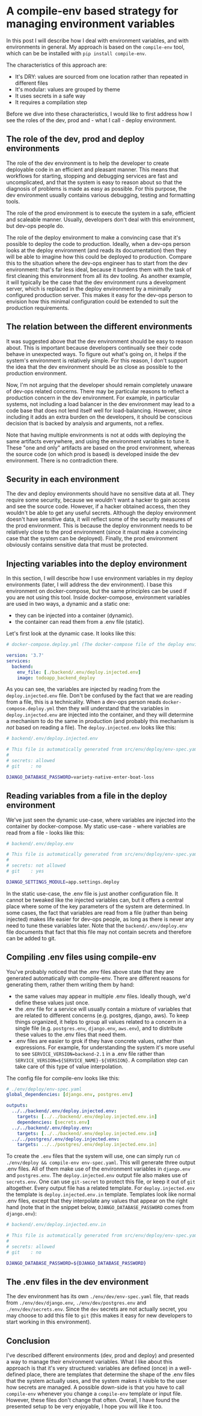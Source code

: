 # A compile-env based strategy for managing environment variables

In this post I will describe how I deal with environment variables, and with environments in general.
My approach is based on the `compile-env` tool, which can be be installed with `pip install compile-env`.

The characteristics of this approach are:

- It's DRY: values are sourced from one location rather than repeated in different files
- It's modular: values are grouped by theme
- It uses secrets in a safe way
- It requires a compilation step

Before we dive into these characteristics, I would like to first address how I see the roles of the
dev, prod and - what I call - deploy environment.

## The role of the dev, prod and deploy environments

The role of the dev environment is to help the developer to create deployable code in an efficient
and pleasant manner. This means that workflows for starting, stopping and debugging services are fast and uncomplicated,
and that the system is easy to reason about so that the diagnosis of problems is made as easy as possible. For this purpose,
the dev environment usually contains various debugging, testing and formatting tools.

The role of the prod environment is to execute the system in a safe, efficient and scaleable manner. Usually, developers
don't deal with this environment, but dev-ops people do.

The role of the deploy environment to make a convincing case that it's possible to deploy the code to production.
Ideally, when a dev-ops person looks at the deploy environment (and reads its documentation) then they will be able to imagine
how this could be deployed to production. Compare this to the situation where the dev-ops engineer has to start from the
dev environment: that's far less ideal, because it burdens them with the task of first cleaning this environment from all its
dev tooling. As another example, it will typically be the case that the dev environment runs a development server, which is replaced
in the deploy environment by a minimally configured production server. This makes it easy for the dev-ops person to envision how
this minimal configuration could be extended to suit the production requirements.

## The relation between the different environments

It was suggested above that the dev environment should be easy to reason about. This is important because developers
continually see their code behave in unexpected ways. To figure out what's going on, it helps if the system's environment
is relatively simple. For this reason, I don't support the idea that the dev environment should be as close as possible
to the production environment.

Now, I'm not arguing that the developer should remain completely unaware of dev-ops related concerns. There may be
particular reasons to reflect a production concern in the dev environment. For example, in particular systems,
not including a load balancer in the dev environment may lead to a code base that does not lend itself well for load-balancing. However, since including it adds an extra burden on the developers, it should be conscious decision that is backed by analysis and arguments, not a reflex.

Note that having multiple environments is not at odds with deploying the same artifacts everywhere, and using the environment variables to tune it. These "one and only" artifacts are based on the prod environment, whereas the source code (on which prod is based) is developed inside the dev environment. There is no contradiction there.

## Security in each environment

The dev and deploy environments should have no sensitive data at all. They require some security, because we wouldn't want a hacker to gain access and see the source code. However, if a hacker obtained access, then they wouldn't be able to get any useful secrets.
Although the deploy environment doesn't have sensitive data, it will reflect some of the security measures of the prod environment. This is because the deploy environment needs to be relatively close to the prod environment (since it must make a convincing case that the system can be deployed). Finally, the prod environment obviously contains sensitive data that must be protected.

## Injecting variables into the deploy environment

In this section, I will describe how I use environment variables in my deploy environments (later, I will address the dev environment). I base this environment on docker-compose, but the same principles can be used if you are not using this tool. Inside docker-compose, environment variables are used in two ways, a dynamic and a static one:

- they can be injected into a container (dynamic).
- the container can read them from a .env file (static).

Let's first look at the dynamic case. It looks like this:

```yaml
# docker-compose.deploy.yml (The docker-compose file of the deploy environment)

version: '3.7'
services:
  backend:
    env_file: [./backend/.env/deploy.injected.env]
    image: todoapp_backend_deploy
```

As you can see, the variables are injected by reading from the `deploy.injected.env` file. Don't be confused by the fact that we are reading from a file, this is a technicality. When a dev-ops person reads `docker-compose.deploy.yml` then they will understand
that the variables in `deploy.injected.env` are injected into the container, and they will determine a mechanism to do the same in production (and probably this mechanism is _not_ based on reading a file). The `deploy.injected.env` looks like this:

```bash
# backend/.env/deploy.injected.env

# This file is automatically generated from src/env/deploy/env-spec.yaml
#
# secrets: allowed
# git    : no

DJANGO_DATABASE_PASSWORD=variety-native-enter-boat-loss
```

## Reading variables from a file in the deploy environment

We've just seen the dynamic use-case, where variables are injected into the container by docker-compose. My static use-case - where variables are read from a file - looks like this:

```bash
# backend/.env/deploy.env

# This file is automatically generated from src/env/deploy/env-spec.yaml
#
# secrets: not allowed
# git    : yes

DJANGO_SETTINGS_MODULE=app.settings.deploy
```

In the static use-case, the .env file is just another configuration file. It cannot be tweaked like the injected variables can, but it offers a central place where some of the key parameters of the system are determined. In some cases, the fact that variables are read from a file (rather than being injected) makes life easier for dev-ops people, as long as there is never any need to tune these variables later. Note that the `backend/.env/deploy.env` file documents that fact that this file may not
contain secrets and therefore can be added to git.

## Compiling .env files using compile-env

You've probably noticed that the .env files above state that they are generated automatically with compile-env. There are different reasons for generating them, rather them writing them by hand:

- the same values may appear in multiple .env files. Ideally though, we'd define these values just once.
- the .env file for a service will usually contain a mixture of variables that are related to different concerns
  (e.g. postgres, django, aws). To keep things organized, it helps to group all values related to a concern
  in a single file (e.g. `postgres.env`, `django.env`, `aws.env`), and to distribute these values to the .env files that need them.
- .env files are easier to grok if they have concrete values, rather than expressions. For example, for understanding the system
  it's more useful to see `SERVICE_VERSION=backend-2.1` in a .env file rather than `SERVICE_VERSION=${SERVICE_NAME}-${VERSION}`.
  A compilation step can take care of this type of value interpolation.

The config file for compile-env looks like this:

```yaml
# ./env/deploy/env-spec.yaml
global_dependencies: [django.env, postgres.env]

outputs:
  ../../backend/.env/deploy.injected.env:
    targets: [../../backend/.env/deploy.injected.env.in]
    dependencies: [secrets.env]
  ../../backend/.env/deploy.env:
    targets: [../../backend/.env/deploy.injected.env.in]
  ../../postgres/.env/deploy.injected.env:
    targets: ../../postgres/.env/deploy.injected.env.in]
```

To create the `.env` files that the system will use, one can simply run `cd ./env/deploy && compile-env env-spec.yaml`.
This will generate three output .env files. All of them make use of the environment variables in `django.env` and `postgres.env`.
The `deploy.injected.env` output file also makes use of `secrets.env`. One can use `git-secret` to protect this file, or keep it out of `git`
altogether.
Every output file has a related template. For `deploy.injected.env` the template is `deploy.injected.env.in` template. Templates look like normal .env files,
except that they interpolate any values that appear on the right hand (note that in the snippet below, `DJANGO_DATABASE_PASSWORD` comes from `django.env`):

```bash
# backend/.env/deploy.injected.env.in

# This file is automatically generated from src/env/deploy/env-spec.yaml
#
# secrets: allowed
# git    : no

DJANGO_DATABASE_PASSWORD=${DJANGO_DATABASE_PASSWORD}
```

## The .env files in the dev environment

The dev environment has its own `./env/dev/env-spec.yaml` file, that reads from `./env/dev/django.env`, `./env/dev/postgres.env` and
`./env/dev/secrets.env`. Since the `dev` secrets are not actually secret, you may choose to add this file to `git` (this makes it easy
for new developers to start working in this environment).

## Conclusion

I've described different environments (dev, prod and deploy) and presented a way to manage their environment variables. What I like about
this approach is that it's very structured: variables are defined (once) in a well-defined place, there are templates that determine
the shape of the .env files that the system actually uses, and the system makes it visible to the user how secrets are managed. A possible
down-side is that you have to call `compile-env` whenever you change a `compile-env` template or input file. However, these files don't
change that often. Overall, I have found the presented setup to be very enjoyable, I hope you will like it too.
